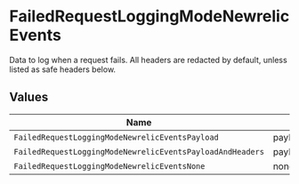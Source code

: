 # FailedRequestLoggingModeNewrelicEvents

Data to log when a request fails. All headers are redacted by default, unless listed as safe headers below.


## Values

| Name                                                      | Value                                                     |
| --------------------------------------------------------- | --------------------------------------------------------- |
| `FailedRequestLoggingModeNewrelicEventsPayload`           | payload                                                   |
| `FailedRequestLoggingModeNewrelicEventsPayloadAndHeaders` | payloadAndHeaders                                         |
| `FailedRequestLoggingModeNewrelicEventsNone`              | none                                                      |